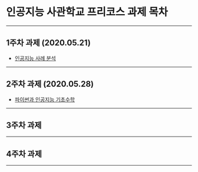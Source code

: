 # 인공지능 사관학교 프리코스 과제 목차
-----

## 1주차 과제 (2020.05.21)
* [인공지능 사례 분석](https://github.com/HD-K/GJAI_PreCourse/blob/master/1%EC%A3%BC%EC%B0%A8_%EA%B3%BC%EC%A0%9C.ipynb)

-----
## 2주차 과제 (2020.05.28)
* [파이썬과 인공지능 기초수학](https://github.com/HD-K/GJAI_PreCourse/blob/master/2%EC%A3%BC%EC%B0%A8%EA%B3%BC%EC%A0%9C.ipynb)
-----
## 3주차 과제

-----
## 4주차 과제

-----
